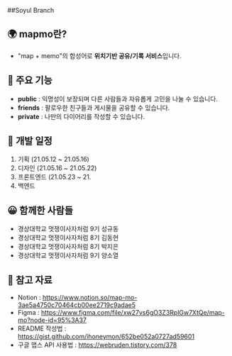 ##Soyul Branch

## 🌍 mapmo란?

- "map + memo"의 합성어로 **위치기반 공유/기록 서비스**입니다.
  <br>

## 📌 주요 기능

- **public** : 익명성이 보장되며 다른 사람들과 자유롭게 고민을 나눌 수 있습니다.
- **friends** : 팔로우한 친구들과 게시물을 공유할 수 있습니다.
- **private** : 나만의 다이어리를 작성할 수 있습니다.
  <br>

## 📆 개발 일정

1. 기획 (21.05.12 ~ 21.05.16)
2. 디자인 (21.05.16 ~ 21.05.22)
3. 프론트엔드 (21.05.23 ~ 21.
4. 백엔드
   <br>

## 😀 함께한 사람들

- 경상대학교 멋쟁이사자처럼 9기 성규동
- 경상대학교 멋쟁이사자처럼 8기 김동현
- 경상대학교 멋쟁이사자처럼 8기 박지은
- 경상대학교 멋쟁이사자처럼 9기 양소열
  <br>

## 📗 참고 자료

- Notion : https://www.notion.so/map-mo-3ae5a4750c70464cb00ee2719c9adae5
- Figma : https://www.figma.com/file/xw27vs6gO3Z3RplGw7XtQe/map-mo?node-id=95%3A37
- README 작성법 : https://gist.github.com/ihoneymon/652be052a0727ad59601
- 구글 맵스 API 사용법 : https://webruden.tistory.com/378
